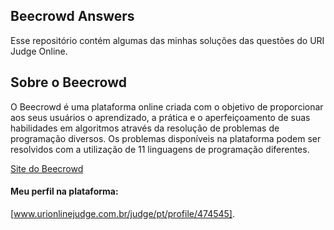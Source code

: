 ## Beecrowd Answers

Esse repositório contém algumas das minhas soluções das questões do URI Judge Online.

## Sobre o Beecrowd
O Beecrowd é uma plataforma online criada com o objetivo de proporcionar aos seus usuários o aprendizado, a prática e o aperfeiçoamento de suas habilidades em algoritmos através da resolução de problemas de programação diversos. 
Os problemas disponíveis na plataforma podem ser resolvidos com a utilização de 11 linguagens de programação diferentes.

[Site do Beecrowd](www.beecrowd.com.br)

#### Meu perfil na plataforma: 
[www.urionlinejudge.com.br/judge/pt/profile/474545].
